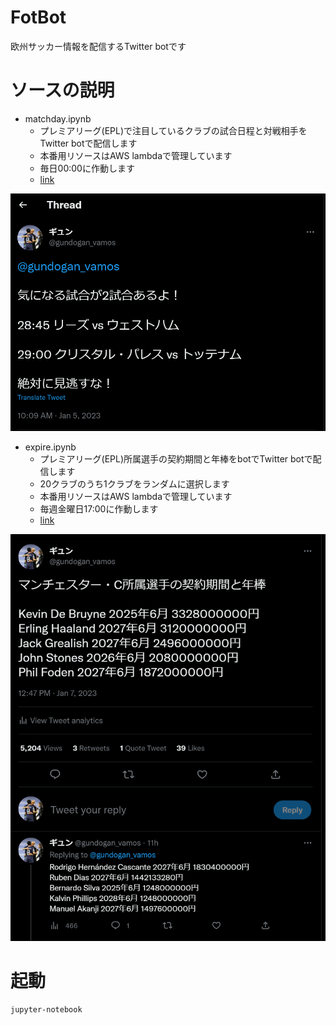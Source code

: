 # FotBot
欧州サッカー情報を配信するTwitter botです

# ソースの説明
- matchday.ipynb
  - プレミアリーグ(EPL)で注目しているクラブの試合日程と対戦相手をTwitter botで配信します
  - 本番用リソースはAWS lambdaで管理しています
  - 毎日00:00に作動します
  - [link](https://twitter.com/gundogan_vamos/status/1610805590913347584)

![matchday.ipynb](images/matchday.png)

- expire.ipynb
  - プレミアリーグ(EPL)所属選手の契約期間と年棒をbotでTwitter botで配信します
  - 20クラブのうち1クラブをランダムに選択します
  - 本番用リソースはAWS lambdaで管理しています
  - 毎週金曜日17:00に作動します
  - [link](https://twitter.com/gundogan_vamos/status/1611570236473634818)

![matchday.ipynb](images/expire.png)

# 起動
```
jupyter-notebook
```